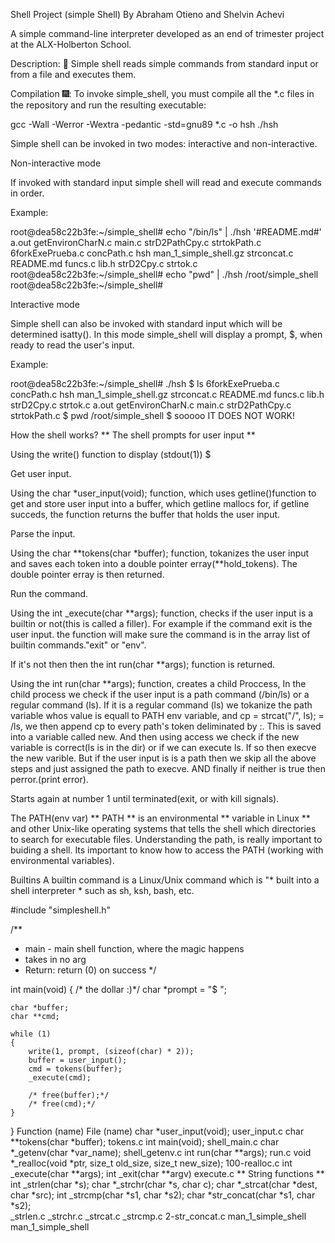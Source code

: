 Shell Project (simple Shell)
By Abraham Otieno and Shelvin Achevi

A simple command-line interpreter developed as an end of trimester project at the ALX-Holberton School.

Description: 💭
Simple shell reads simple commands from standard input or from a file and executes them.

Compilation 🎆:
To invoke simple_shell, you must compile all the *.c files in the repository and run the resulting executable:

gcc -Wall -Werror -Wextra -pedantic -std=gnu89 *.c -o hsh
./hsh

Simple shell can be invoked in two modes: interactive and non-interactive.

Non-interactive mode

If invoked with standard input simple shell will read and execute commands in order.

Example:

root@dea58c22b3fe:~/simple_shell# echo "/bin/ls" | ./hsh
'#README.md#' a.out getEnvironCharN.c main.c strD2PathCpy.c strtokPath.c
6forkExePrueba.c concPath.c hsh man_1_simple_shell.gz strconcat.c
README.md funcs.c lib.h strD2Cpy.c strtok.c
root@dea58c22b3fe:~/simple_shell# echo "pwd" | ./hsh
/root/simple_shell
root@dea58c22b3fe:~/simple_shell#

Interactive mode

Simple shell can also be invoked with standard input which will be determined isatty(). In this mode simple_shell will display a prompt, $, when ready to read the user's input.

Example:

root@dea58c22b3fe:~/simple_shell# ./hsh
$ ls
6forkExePrueba.c concPath.c hsh man_1_simple_shell.gz strconcat.c
README.md funcs.c lib.h strD2Cpy.c strtok.c
a.out getEnvironCharN.c main.c strD2PathCpy.c strtokPath.c
$ pwd
/root/simple_shell
$ sooooo
IT DOES NOT WORK!

How the shell works?
** The shell prompts for user input **

Using the write() function to display (stdout(1)) $

Get user input.

Using the char *user_input(void); function, which uses getline()function to get and store user input into a buffer, which getline mallocs for, if getline succeds, the function returns the buffer that holds the user input.

Parse the input.

Using the char **tokens(char *buffer); function, tokanizes the user input and saves each token into a double pointer erray(**hold_tokens). The double pointer erray is then returned.

Run the command.

Using the int _execute(char **args); function, checks if the user input is a builtin or not(this is called a filler). For example if the command exit is the user input. the function will make sure the command is in the array list of builtin commands."exit" or "env".

If it's not then then the int run(char **args); function is returned.

Using the int run(char **args); function, creates a child Proccess, In the child process we check if the user input is a path command (/bin/ls) or a regular command (ls). If it is a regular command (ls) we tokanize the path variable whos value is equall to PATH env variable, and cp = strcat("/", ls); = /ls, we then append cp to every path's token deliminated by :. This is saved into a variable called new. And then using access we check if the new variable is correct(ls is in the dir) or if we can execute ls. If so then execve the new varible. But if the user input is is a path then we skip all the above steps and just assigned the path to execve. AND finally if neither is true then perror.(print error).

Starts again at number 1 until terminated(exit, or with kill signals).

The PATH(env var)
** PATH ** is an environmental ** variable in Linux ** and other Unix-like operating systems that tells the shell which directories to search for executable files. Understanding the path, is really important to buiding a shell. Its important to know how to access the PATH (working with environmental variables).

Builtins
A builtin command is a Linux/Unix command which is "* built into a shell interpreter * such as sh, ksh, bash, etc.

#include "simpleshell.h"

/**
* main - main shell function, where the magic happens
* takes in no arg
* Return: return (0) on success
*/

int main(void)
{
	/* the dollar :)*/
	char *prompt = "$ ";

	char *buffer;
	char **cmd;

	while (1)
	{
		write(1, prompt, (sizeof(char) * 2));
		buffer = user_input();
		cmd = tokens(buffer);
		_execute(cmd);

		/* free(buffer);*/
		/* free(cmd);*/
	}
}
Function (name)	File (name)
char *user_input(void);	user_input.c
char **tokens(char *buffer);	tokens.c
int main(void);	shell_main.c
char *_getenv(char *var_name);	shell_getenv.c
int run(char **args);	run.c
void *_realloc(void *ptr, size_t old_size, size_t new_size);	100-realloc.c
int _execute(char **args);
int _exit(char **argv)	execute.c
** String functions **
int _strlen(char *s);
char *_strchr(char *s, char c);
char *_strcat(char *dest, char *src);
int _strcmp(char *s1, char *s2);
char *str_concat(char *s1, char *s2);	
_strlen.c
_strchr.c
_strcat.c
_strcmp.c
2-str_concat.c
man_1_simple_shell	man_1_simple_shell
